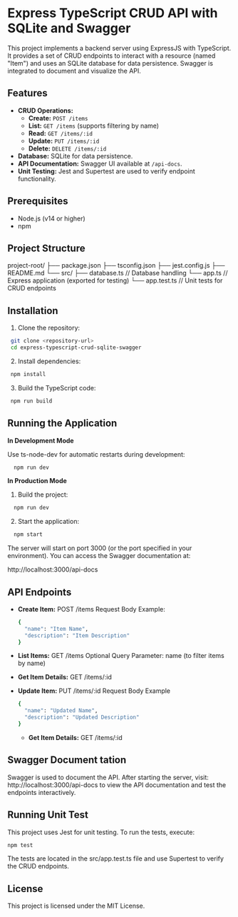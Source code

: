 # Express TypeScript CRUD API with SQLite and Swagger

This project implements a backend server using ExpressJS with TypeScript. It provides a set of CRUD endpoints to interact with a resource (named "Item") and uses an SQLite database for data persistence. Swagger is integrated to document and visualize the API.

## Features

- **CRUD Operations:**  
  - **Create:** `POST /items`  
  - **List:** `GET /items` (supports filtering by name)  
  - **Read:** `GET /items/:id`  
  - **Update:** `PUT /items/:id`  
  - **Delete:** `DELETE /items/:id`
- **Database:** SQLite for data persistence.
- **API Documentation:** Swagger UI available at `/api-docs`.
- **Unit Testing:** Jest and Supertest are used to verify endpoint functionality.


## Prerequisites

- Node.js (v14 or higher)
- npm

## Project Structure
project-root/ 
  ├── package.json 
  ├── tsconfig.json 
  ├── jest.config.js 
  ├── README.md 
  └── src/ 
    ├── database.ts // Database handling
    └── app.ts // Express application (exported for testing) 
    └── app.test.ts // Unit tests for CRUD endpoints

## Installation

1. Clone the repository:

  ```bash
   git clone <repository-url>
   cd express-typescript-crud-sqlite-swagger
  ```

2. Install dependencies:

  ```bash
   npm install
  ```

3. Build the TypeScript code:

  ```bash
   npm run build
  ```

## Running the Application

**In Development Mode**

Use ts-node-dev for automatic restarts during development:
  ```bash
    npm run dev
  ```

**In Production  Mode**
1. Build the project:

  ```bash
    npm run dev
  ```

2. Start the application:

  ```bash
    npm start
  ```

The server will start on port 3000 (or the port specified in your environment). You can access the Swagger documentation at:

http://localhost:3000/api-docs

## API Endpoints ##

- **Create Item:**
  POST /items
  Request Body Example:
    ```bash
    {
      "name": "Item Name",
      "description": "Item Description"
    }
    ```
- **List Items:**
  GET /items
  Optional Query Parameter: name (to filter items by name)

- **Get Item Details:**
  GET /items/:id

- **Update Item:**
  PUT /items/:id
  Request Body Example
    ```bash
    {
      "name": "Updated Name",
      "description": "Updated Description"
    }
    ```
  - **Get Item Details:**
  GET /items/:id

## Swagger Document tation ##
Swagger is used to document the API. After starting the server, visit:
http://localhost:3000/api-docs to view the API documentation and test the endpoints interactively.

## Running Unit Test ##
This project uses Jest for unit testing. To run the tests, execute:

  ```bash
  npm test
  ```

The tests are located in the src/app.test.ts file and use Supertest to verify the CRUD endpoints.

## License ##

This project is licensed under the MIT License.
